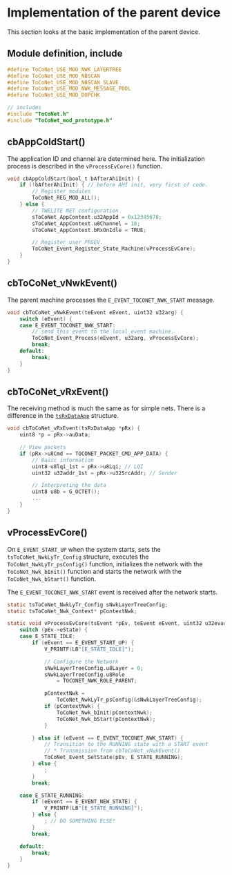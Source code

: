 # Implementation of the parent  device

This section looks at the basic implementation of the parent device.

## Module definition, include

```c
#define ToCoNet_USE_MOD_NWK_LAYERTREE
#define ToCoNet_USE_MOD_NBSCAN
#define ToCoNet_USE_MOD_NBSCAN_SLAVE
#define ToCoNet_USE_MOD_NWK_MESSAGE_POOL
#define ToCoNet_USE_MOD_DUPCHK

// includes
#include "ToCoNet.h"
#include "ToCoNet_mod_prototype.h"
```

## cbAppColdStart()

The application ID and channel are determined here. The initialization process is described in the `vProcessEvCore()` function.

```c
void cbAppColdStart(bool_t bAfterAhiInit) {
	if (!bAfterAhiInit) { // before AHI init, very first of code.
		// Register modules
		ToCoNet_REG_MOD_ALL();
	} else {
		// TWELITE NET configuration
		sToCoNet_AppContext.u32AppId = 0x12345678;
		sToCoNet_AppContext.u8Channel = 18;
		sToCoNet_AppContext.bRxOnIdle = TRUE;

		// Register user PRSEV.
		ToCoNet_Event_Register_State_Machine(vProcessEvCore);
	}
}
```

## cbToCoNet_vNwkEvent()

The parent machine processes the `E_EVENT_TOCONET_NWK_START` message.

```c
void cbToCoNet_vNwkEvent(teEvent eEvent, uint32 u32arg) {
	switch (eEvent) {
	case E_EVENT_TOCONET_NWK_START:
		// send this event to the local event machine.
		ToCoNet_Event_Process(eEvent, u32arg, vProcessEvCore);
		break;
	default:
		break;
	}
}
```

## cbToCoNet_vRxEvent()

The receiving method is much the same as for simple nets. There is a difference in the [`tsRxDataApp`](../../../twelite-net-api-ref/netto-api/structure/tsrxdataapp-netto.md) structure.

```c
void cbToCoNet_vRxEvent(tsRxDataApp *pRx) {
	uint8 *p = pRx->auData;

	// View packets
	if (pRx->u8Cmd == TOCONET_PACKET_CMD_APP_DATA) {
		// Basic information
		uint8 u8lqi_1st = pRx->u8Lqi; // LQI
		uint32 u32addr_1st = pRx->u32SrcAddr; // Sender

		// Interpreting the data
		uint8 u8b = G_OCTET();
		...
	}
}
```

## vProcessEvCore()

On `E_EVENT_START_UP` when the system starts, sets the `tsToCoNet_NwkLyTr_Config` structure, executes the `ToCoNet_NwkLyTr_psConfig()` function, initializes the network with the `ToCoNet_Nwk_bInit()` function and starts the network with the `ToCoNet_Nwk_bStart()` function. 

The `E_EVENT_TOCONET_NWK_START` event is received after the network starts.

```c
static tsToCoNet_NwkLyTr_Config sNwkLayerTreeConfig;
static tsToCoNet_Nwk_Context* pContextNwk;

static void vProcessEvCore(tsEvent *pEv, teEvent eEvent, uint32 u32evarg) {
	switch (pEv->eState) {
	case E_STATE_IDLE:
		if (eEvent == E_EVENT_START_UP) {
			V_PRINTF(LB"[E_STATE_IDLE]");

			// Configure the Network
			sNwkLayerTreeConfig.u8Layer = 0;
			sNwkLayerTreeConfig.u8Role 
				= TOCONET_NWK_ROLE_PARENT;

			pContextNwk =
				ToCoNet_NwkLyTr_psConfig(&sNwkLayerTreeConfig);
			if (pContextNwk) {
				ToCoNet_Nwk_bInit(pContextNwk);
				ToCoNet_Nwk_bStart(pContextNwk);
			}

		} else if (eEvent == E_EVENT_TOCONET_NWK_START) {
			// Transition to the RUNNING state with a START event
			// * Transmission from cbToCoNet_vNwkEvent()
			ToCoNet_Event_SetState(pEv, E_STATE_RUNNING);
		} else {
			;
		}
		break;

	case E_STATE_RUNNING:
		if (eEvent == E_EVENT_NEW_STATE) {
			V_PRINTF(LB"[E_STATE_RUNNING]");
		} else {
			; // DO SOMETHING ELSE!
		}
		break;

	default:
		break;
	}
}

```

